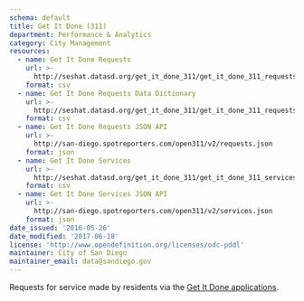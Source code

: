 ```yaml
---
schema: default
title: Get It Done (311)
department: Performance & Analytics
category: City Management
resources:
  - name: Get It Done Requests
    url: >-
      http://seshat.datasd.org/get_it_done_311/get_it_done_311_requests_datasd.csv
    format: csv
  - name: Get It Done Requests Data Dictionary
    url: >-
      http://seshat.datasd.org/get_it_done_311/get_it_done_311_requests_dictionary_datasd.csv
    format: csv
  - name: Get It Done Requests JSON API
    url: >-
      http://san-diego.spotreporters.com/open311/v2/requests.json
    format: json
  - name: Get It Done Services
    url: >-
      http://seshat.datasd.org/get_it_done_311/get_it_done_311_services_datasd.csv
    format: csv
  - name: Get It Done Services JSON API
    url: >-
      http://san-diego.spotreporters.com/open311/v2/services.json
    format: json
date_issued: '2016-05-26'
date_modified: '2017-06-18'
license: 'http://www.opendefinition.org/licenses/odc-pddl'
maintainer: City of San Diego
maintainer_email: data@sandiego.gov
---
```

Requests for service made by residents via the
<a href="https://www.sandiego.gov/get-it-done" target="_blank" rel="noopener">
Get It Done applications</a>.
